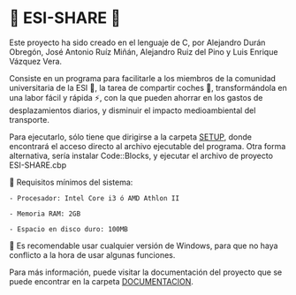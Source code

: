 # 🚗 ESI-SHARE 🏫

Este proyecto ha sido creado en el lenguaje de C, por Alejandro Durán Obregón, José Antonio Ruíz Miñán, Alejandro Ruiz del Pino y Luis Enrique Vázquez Vera.

Consiste en un programa para facilitarle a los miembros de la comunidad universitaria de la ESI 🏫, la tarea de compartir coches 🚗, 
transformándola en una labor fácil y rápida ⚡, con la que pueden ahorrar en los gastos de desplazamientos diarios,
y disminuir el impacto medioambiental del transporte.

Para ejecutarlo, sólo tiene que dirigirse a la carpeta [SETUP](https://github.com/AlexDur2004/ESI-SHARE/tree/main/SETUP), 
donde encontrará el acceso directo al archivo ejecutable del programa.
Otra forma alternativa, sería instalar Code::Blocks, y ejecutar el archivo de proyecto ESI-SHARE.cbp

 🔸 Requisitos mínimos del sistema:
 
    - Procesador: Intel Core i3 ó AMD Athlon II
    
    - Memoria RAM: 2GB
    
    - Espacio en disco duro: 100MB
    
 🔸 Es recomendable usar cualquier versión de Windows, para que no haya
    conflicto a la hora de usar algunas funciones.

Para más información, puede visitar la documentación del proyecto que se puede encontrar en la carpeta [DOCUMENTACION](https://github.com/AlexDur2004/ESI-SHARE/tree/main/DOCUMENTACION).
